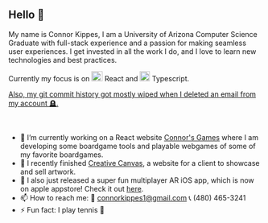 ## Hello 👋

My name is Connor Kippes, I am a University of Arizona Computer Science Graduate with full-stack experience and a passion for making seamless user experiences.
I get invested in all the work I do, and I love to learn new technologies and best practices.<br>

Currently my focus is on <img width="22" height="20" alt="image" src="https://github.com/user-attachments/assets/5e004de6-1585-460e-9a67-bc65a6d9a2d3" /> React and <img width="20" height="20" alt="typescript" src="https://github.com/user-attachments/assets/c0c07292-920f-430e-9e5b-fae08cd5e2c3" /> Typescript.

<u>Also, my git commit history got mostly wiped when I deleted an email from my account 🪦.</u>

<br>

- 🔭 I’m currently working on a React website [Connor's Games](https://github.com/conkip/Boardgame-Website) where I am developing some boardgame tools and playable webgames of some of my favorite boardgames.
- 🎨 I recently finished [Creative Canvas](https://kaseycreativecanvas.com), a website for a client to showcase and sell artwork.
- 📱 I also just released a super fun multiplayer AR iOS app, which is now on apple appstore! Check it out [here](https://apps.apple.com/us/app/ar-wizard/id6737245994).
- 📫 How to reach me: 📧 connorkippes1@gmail.com 📞 (480) 465-3241
- ⚡ Fun fact: I play tennis 🎾

<!-- I'm going to learn <img width="20" height="20" alt="image" src="https://github.com/user-attachments/assets/889b89fe-de55-4bb2-9165-46333d8dac88" /> SpringBoot next!-->
